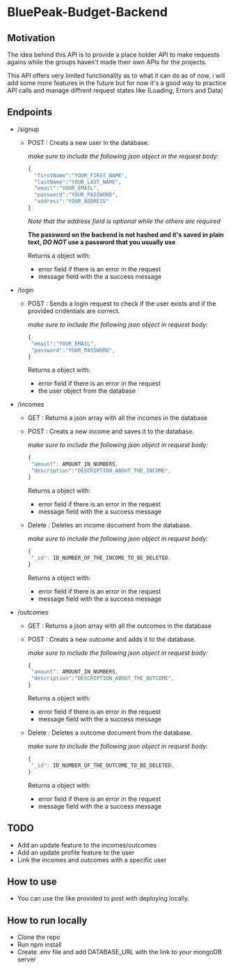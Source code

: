 # BluePeak-Budget-Backend

## Motivation

The idea behind this API is to provide a place holder API to make requests agains while the groups haven't made their own APIs for the projects.

This API offers very limited functionality as to what it can do as of now, i will add some more features in the future but for now it's a good way to practice API calls and manage diffrent request states like (Loading, Errors and Data)

## Endpoints

- /signup

  - POST : Creats a new user in the database.
     
     _make sure to include the following json object in the request body:_

    ```javascript
    {
      "firstName":"YOUR_FIRST_NAME",
      "lastName":"YOUR_LAST_NAME",
      "email":"YOUR_EMAIL",
      "password":"YOUR_PASSWORD",
      "address":"YOUR_ADDRESS"
    }
    ```

    _Note that the address field is optional while the others are required_

    **The password on the backend is not hashed and it's saved in plain text, _DO NOT_ use a password that you usually use**
    
    Returns a object with:

    - error field if there is an error in the request
    - message field with the a success message

- /login
  - POST : Sends a login request to check if the user exists and if the provided cridentials are correct.
     
     _make sure to include the following json object in request body:_
    ```javascript
    {
     "email":"YOUR_EMAIL",
     "password":"YOUR_PASSWORD",
    }
    ```
    Returns a object with:
    - error field if there is an error in the request
    - the user object from the database
- /incomes
  - GET : Returns a json array with all the incomes in the database
  - POST : Creats a new income and saves it to the database.
     
     _make sure to include the following json object in request body:_
    ```javascript
    {
     "amount": AMOUNT_IN_NUMBERS,
     "description":"DESCRIPTION_ABOUT_THE_INCOME",
    }
    ```
    Returns a object with:
    - error field if there is an error in the request
    - message field with the a success message
  - Delete : Deletes an income document from the database. 
     
     _make sure to include the following json object in request body:_
    ```javascript
    {
     "_id": ID_NUMBER_OF_THE_INCOME_TO_BE_DELETED,
    }
    ```
    Returns a object with:
    - error field if there is an error in the request
    - message field with the a success message
- /outcomes
  - GET : Returns a json array with all the outcomes in the database
  - POST : Creats a new outcome and adds it to the database.
    
    _make sure to include the following json object in request body:_
    ```javascript
    {
     "amount": AMOUNT_IN_NUMBERS,
     "description":"DESCRIPTION_ABOUT_THE_OUTCOME",
    }
    ```
    Returns a object with:
    - error field if there is an error in the request
    - message field with the a success message
  - Delete : Deletes a outcome document from the database.
    
    _make sure to include the following json object in request body:_
    ```javascript
    {
     "_id": ID_NUMBER_OF_THE_OUTCOME_TO_BE_DELETED,
    }
    ```
    Returns a object with:
    - error field if there is an error in the request
    - message field with the a success message

## TODO

- Add an update feature to the incomes/outcomes
- Add an update profile feature to the user
- Link the incomes and outcomes with a specific user

## How to use
- You can use the like provided to post with deploying locally.

## How to run locally 
- Clone the repo
- Run npm install
- Create .env file and add DATABASE_URL with the link to your mongoDB server
